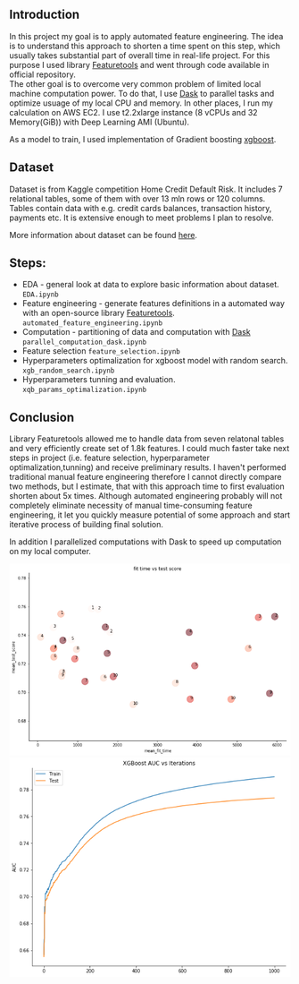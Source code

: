 ## Introduction

In this project my goal is to apply automated feature engineering. The idea is to understand this approach to shorten a time spent on this step, which usually takes substantial part of overall time in real-life project. For this purpose I used library [Featuretools](https://www.featuretools.com/) and went through code available in official repository.      
The other goal is to overcome very common problem of limited local machine computation power. To do that, I use [Dask](http://dask.pydata.org/en/latest/docs.html) to parallel tasks and optimize usuage of my local CPU and memory. In other places, I run my calculation on AWS EC2. I use t2.2xlarge instance (8 vCPUs and 32 Memory(GiB)) with Deep Learning AMI (Ubuntu). 

As a model to train, I used implementation of Gradient boosting [xgboost](https://xgboost.readthedocs.io/en/latest/index.html).

## Dataset
Dataset is from Kaggle competition Home Credit Default Risk. 
It includes 7 relational tables, some of them with over 13 mln rows or 120 columns. Tables contain data with e.g. credit cards balances, transaction history, payments etc. It is extensive enough to meet problems I plan to resolve.

More information about dataset can be found [here](https://www.kaggle.com/c/home-credit-default-risk). 

## Steps:
- EDA - general look at data to explore basic information about dataset. `EDA.ipynb`
- Feature engineering - generate features definitions in a automated way with an open-source library [Featuretools](https://www.featuretools.com/). `automated_feature_engineering.ipynb`
- Computation - partitioning of data and computation with [Dask](http://dask.pydata.org/en/latest/docs.html) `parallel_computation_dask.ipynb`
- Feature selection `feature_selection.ipynb`
- Hyperparameters optimalization for xgboost model with random search. `xgb_random_search.ipynb`
- Hyperparameters tunning and evaluation. `xqb_params_optimalization.ipynb`

## Conclusion

Library Featuretools allowed me to handle data from seven relatonal tables and very efficiently create set of 1.8k features. I could much faster take next steps in project (i.e. feature selection, hyperparameter optimalization,tunning) and receive preliminary results.
I haven't performed traditional manual feature engineering therefore I cannot directly compare two methods, but I estimate, that with this approach time to first evaluation shorten about 5x times. Although automated engineering probably will not completely eliminate necessity of manual time-consuming feature engineering, it let you quickly measure potential of some approach and start iterative process of building final solution.

In addition I parallelized computations with Dask to speed up computation on my local computer.




<img src="/images/fit_time_test_score.png" width="550">
<img src="/images/auc.png" width="550">
